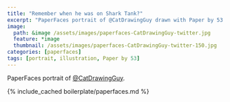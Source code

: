 ```yaml
---
title: "Remember when he was on Shark Tank?"
excerpt: "PaperFaces portrait of @CatDrawingGuy drawn with Paper by 53 on an iPad."
image: 
  path: &image /assets/images/paperfaces-CatDrawingGuy-twitter.jpg 
  feature: *image
  thumbnail: /assets/images/paperfaces-CatDrawingGuy-twitter-150.jpg
categories: [paperfaces]
tags: [portrait, illustration, Paper by 53]
---
```


PaperFaces portrait of [@CatDrawingGuy](https://twitter.com/CatDrawingGuy).

{% include_cached boilerplate/paperfaces.md %}
